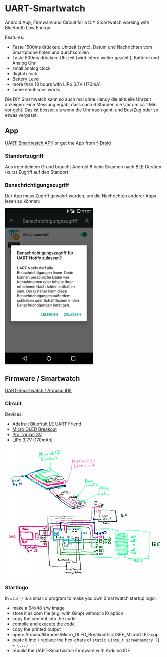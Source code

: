 # UART-Smartwatch

Android App, Firmware and Circuit for a DIY Smartwatch working with Bluetooth Low Energy

Features:

- Taste 1500ms drücken: Uhrzeit (sync), Datum und Nachrichten vom Smartphone holen und durchscrollen
- Taste 500ms drücken: Uhrzeit (wird intern weiter gezählt), Batterie und Analog Uhr
- small analog clock
- digital clock
- Battery Level
- more than 18 hours with LiPo 3.7V (170mA)
- some emoticons works

Die DIY Smartwatch kann so auch mal ohne Handy die aktuelle Uhrzeit anzeigen.
Eine Messung ergab, dass nach 6 Stunden die Uhr um ca 1 Min vor geht. Das ist besser,
als wenn die Uhr nach geht, und Bus/Zug oder so etwas verpasst.

## App

[UART-Smartwatch APK](https://raw.githubusercontent.com/no-go/UART-Smartwatch/master/UART-Smartwatch_App/app/app-release.apk) or get the App from [f-Droid](http://f-droid.org)

### Standortzugriff

Aus irgendeinem Grund braucht Android 6 beim Scannen nach BLE Geräten (kurz) Zugriff auf den Standort.

### Benachrichtigungszugriff

Der App muss Zugriff gewährt werden, um die Nachrichten anderer Apps lesen zu können:

![Benachrichtigungszugriff](stuff/zugriff.png)


## Firmware / Smartwatch

[UART-Smartwatch / Arduino IDE](https://raw.githubusercontent.com/no-go/UART-Smartwatch/master/UART-Smartwatch_firmware/UART-Smartwatch_firmware.ino)

### Circuit

Devices:

- [Adafruit Bluefruit LE UART Friend](https://learn.adafruit.com/introducing-the-adafruit-bluefruit-le-uart-friend)
- [Micro OLED Breakout](https://github.com/sparkfun/Micro_OLED_Breakout)
- [Pro Trinket 3V](https://learn.adafruit.com/introducing-pro-trinket)
- LiPo 3,7V (170mAh)

![Circuit of the UART-Smartwatch](stuff/circuit.png)

### Startlogo

In `stuff/` is a small c program to make you own Smartwatch startup logo:

- make a 64x48 s/w Image
- store it as xbm file (e.g. with Gimp) without x10 option
- copy the content into the code
- compile and execute the code
- copy the printed output
- open: Arduino/libraries/Micro_OLED_Breakout/src/SFE_MicroOLED.cpp
- paste it into / replace the hex-chars of `static uint8_t screenmemory [] = {...}`
- rebuild the UART-Smartwatch Firmware with Arduino IDE

